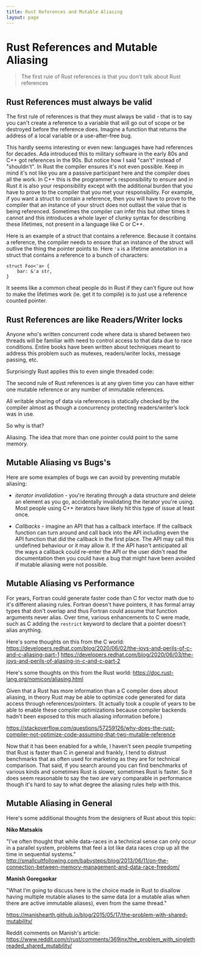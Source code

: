 ```yaml
---
title: Rust References and Mutable Aliasing
layout: page
---
```


# Rust References and Mutable Aliasing

> The first rule of Rust references is that you don't talk about Rust references

## Rust References must always be valid

The first rule of references is that they must always be valid - that is to say you can't create a reference to a variable that will go out of scope or be destroyed before the reference does. Imagine a function that returns the address of a local variable or a use-after-free bug.

This hardly seems interesting or even new: languages have had references for decades. Ada introduced this to military software in the early 80s and C++ got references in the 90s. But notice how I said "can't" instead of "shouldn't". In Rust the compiler ensures it's not even possible. Keep in mind it's not like you are a passive participant here and the compiler does all the work. In C++ this is the programmer's responsibility to ensure and in Rust it is also your responsibility except with the additional burden that you have to prove to the compiler that you met your responsibility. For example, if you want a struct to contain a reference, then you will have to prove to the compiler that an instance of your struct does not outlast the value that is being referenced. Sometimes the compiler can infer this but other times it cannot and this introduces a whole layer of clunky syntax for describing these lifetimes, not present in a language like C or C++.

Here is an example of a struct that contains a reference. Because it contains a reference, the compiler needs to ensure that an instance of the struct will outlive the thing the pointer points to. Here `'a` is a lifetime annotation in a struct that contains a reference to a bunch of characters:

```
struct Foo<'a> {
    bar: &'a str,
}
```
It seems like a common cheat people do in Rust if they can't figure out how to make the lifetimes work (ie. get it to compile) is to just use a reference counted pointer.

## Rust References are like Readers/Writer locks

Anyone who's written concurrent code where data is shared between two threads will be familiar with need to control access to that data due to race conditions. Entire books have been written about techniques meant to address this problem such as mutexes, readers/writer locks, message passing, etc.

Surprisingly Rust applies this to even single threaded code:

The second rule of Rust references is at any given time you can have either one mutable reference or any number of immutable references.

All writable sharing of data via references is statically checked by the compiler almost as though a concurrency protecting readers/writer’s lock was in use.

So why is that?

Aliasing. The idea that more than one pointer could point to the same memory.

## Mutable Aliasing vs Bugs's 

Here are some examples of bugs we can avoid by preventing mutable aliasing:

* *iterator invalidation* - you're iterating through a data structure and delete an element as you go, accidentally invalidating the iterator you're using. Most people using C++ iterators have likely hit this type of issue at least once.

* *Callbacks* - imagine an API that has a callback interface. If the callback function can turn around and call back into the API including even the API function that did the callback in the first place. The API may call this undefined behaviour or it may allow it. If the API hasn't anticipated all the ways a callback could re-enter the API or the user didn't read the documentation then you could have a bug that might have been avoided if mutable aliasing were not possible.


## Mutable Aliasing vs Performance

For years, Fortran could generate faster code than C for vector math due to it's different aliasing rules. Fortran doesn't have pointers, it has formal array types that don't overlap and thus Fortran could assume that function arguments never alias. Over time, various enhancements to C were made, such as C adding the `restrict` keyword to declare that a pointer doesn't alias anything.

Here's some thoughts on this from the C world:
https://developers.redhat.com/blog/2020/06/02/the-joys-and-perils-of-c-and-c-aliasing-part-1
https://developers.redhat.com/blog/2020/06/03/the-joys-and-perils-of-aliasing-in-c-and-c-part-2

Here's some thoughts on this from the Rust world:
https://doc.rust-lang.org/nomicon/aliasing.html

Given that a Rust has more information than a C compiler does about aliasing, in theory Rust may be able to optimize code generated for data access through references/pointers. (It actually took a couple of years to be able to enable these compiler optimizations because compiler backends hadn't been exposed to this much aliasing information before.)

https://stackoverflow.com/questions/57259126/why-does-the-rust-compiler-not-optimize-code-assuming-that-two-mutable-reference

Now that it has been enabled for a while, I haven't seen people trumpeting that Rust is faster than C in general and frankly, I tend to distrust benchmarks that as often used for marketing as they are for technical comparison. That said, if you search around you can find benchmarks of various kinds and sometimes Rust is slower, sometimes Rust is faster. So it does seem reasonable to say the two are vary comparable in performance though it's hard to say to what degree the aliasing rules help with this.


## Mutable Aliasing in General

Here's some additional thoughts from the designers of Rust about this topic:

**Niko Matsakis**

"I’ve often thought that while data-races in a technical sense can only occur in a parallel system, problems that feel a lot like data races crop up all the time in sequential systems."
http://smallcultfollowing.com/babysteps/blog/2013/06/11/on-the-connection-between-memory-management-and-data-race-freedom/

**Manish Goregaokar**

"What I’m going to discuss here is the choice made in Rust to disallow having multiple mutable aliases to the same data (or a mutable alias when there are active immutable aliases), even from the same thread."

https://manishearth.github.io/blog/2015/05/17/the-problem-with-shared-mutability/

Reddit comments on Manish's article:
https://www.reddit.com/r/rust/comments/369jnx/the_problem_with_singlethreaded_shared_mutability/

